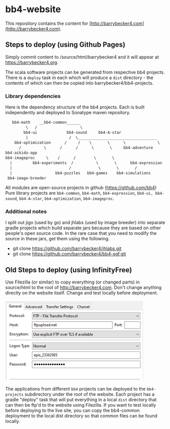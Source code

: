 # bb4-website

This repository contains the content for [http://barrybecker4.com](http://barrybecker4.com). 

## Steps to deploy (using Github Pages)

Simply commit content to /source/html/barrybecker4 and it will appear at https://barrybecker4.org.

The scala software projects can be generated from respective bb4 projects. There is a `deploy` task in each which will produce a `dist` directory - the contents of which can then be copied into barrybecker4/bb4-projects.

### Library dependencies

Here is the dependency structure of the bb4 projects. Each is built independently and deployed to Sonatype maven repository.


       bb4-math    __bb4-common______
             \   /                   \
            bb4-ui             bb4-sound     bb4-A-star
             |                  /  \___________________________________
        bb4-optimization      /     /    \       \      \              \
          /          \      /      /      \       \     bb4-adventure  bb4-aikido-app
    bb4-imageproc     \    /      /        \       \    
      |         bb4-experiments  /          \       \      bb4-expression
      |                         /            \       \       /
      |                   bb4-puzzles   bb4-games    bb4-simulations  
     bb4-image-breeder


All modules are open-source projects in github (https://github.com/bb4)
Pure library projects are `bb4-common`, `bb4-math`, `bb4-expression`, `bb4-ui, bb4-sound`, `bb4-A-star`, `bb4-optimization`, `bb4-imageproc`.

### Additional notes
I split out jigo (used by go) and jhlabs (used by image breeder) into separate gradle projects which build separate
jars because they are based on other people's open source code. In the rare case that you need to modify the source in
these jars, get them using the following.
- git clone https://github.com/barrybecker4/jhlabs.git
- git clone https://github.com/barrybecker4/bb4-sgf.git

## Old Steps to deploy (using InfinityFree)

Use Filezilla (or similar) to copy everything (or changed parts) in source/html to the root of http://barrybecker4.com.
Don't change anything directly on the website itself. Change and test locally before deployment.

![upload to infinity free site](images/filezilla-site.png)

The applications from different `bb4` projects can be deployed to the `bb4-projects` subdirectory under the root of the website. Each project has a gradle "deploy" task that will put everything in a local `dist` directory that can then be ftp'd to the website using Filezilla. If you want to test locally before deploying to the live site, you can copy the bb4-common deployment to the local dist directory so that common files can be found locally.

